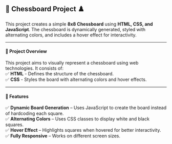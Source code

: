 ## 🏁 Chessboard Project ♟️  

This project creates a simple **8x8 Chessboard** using **HTML, CSS, and JavaScript**. The chessboard is dynamically generated, styled with alternating colors, and includes a hover effect for interactivity.

---

#### 📌 Project Overview  
This project aims to visually represent a chessboard using web technologies. It consists of:  
✅ **HTML** - Defines the structure of the chessboard.  
✅ **CSS** - Styles the board with alternating colors and hover effects.  

---

#### 🚀 Features  
✅ **Dynamic Board Generation** – Uses JavaScript to create the board instead of hardcoding each square.  
✅ **Alternating Colors** – Uses CSS classes to display white and black squares.  
✅ **Hover Effect** – Highlights squares when hovered for better interactivity.  
✅ **Fully Responsive** – Works on different screen sizes.  



